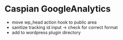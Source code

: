 # Caspian GoogleAnalytics

* move wp_head action hook to public area
* sanitize tracking id input -> check for correct format
* add to wordpress plugin directory
